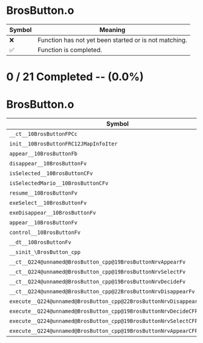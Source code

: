 # BrosButton.o
| Symbol | Meaning 
| ------------- | ------------- 
| :x: | Function has not yet been started or is not matching. 
| :white_check_mark: | Function is completed. 


# 0 / 21 Completed -- (0.0%)
# BrosButton.o
| Symbol | Decompiled? |
| ------------- | ------------- |
| `__ct__10BrosButtonFPCc` | :x: |
| `init__10BrosButtonFRC12JMapInfoIter` | :x: |
| `appear__10BrosButtonFb` | :x: |
| `disappear__10BrosButtonFv` | :x: |
| `isSelected__10BrosButtonCFv` | :x: |
| `isSelectedMario__10BrosButtonCFv` | :x: |
| `resume__10BrosButtonFv` | :x: |
| `exeSelect__10BrosButtonFv` | :x: |
| `exeDisappear__10BrosButtonFv` | :x: |
| `appear__10BrosButtonFv` | :x: |
| `control__10BrosButtonFv` | :x: |
| `__dt__10BrosButtonFv` | :x: |
| `__sinit_\BrosButton_cpp` | :x: |
| `__ct__Q224@unnamed@BrosButton_cpp@19BrosButtonNrvAppearFv` | :x: |
| `__ct__Q224@unnamed@BrosButton_cpp@19BrosButtonNrvSelectFv` | :x: |
| `__ct__Q224@unnamed@BrosButton_cpp@19BrosButtonNrvDecideFv` | :x: |
| `__ct__Q224@unnamed@BrosButton_cpp@22BrosButtonNrvDisappearFv` | :x: |
| `execute__Q224@unnamed@BrosButton_cpp@22BrosButtonNrvDisappearCFP5Spine` | :x: |
| `execute__Q224@unnamed@BrosButton_cpp@19BrosButtonNrvDecideCFP5Spine` | :x: |
| `execute__Q224@unnamed@BrosButton_cpp@19BrosButtonNrvSelectCFP5Spine` | :x: |
| `execute__Q224@unnamed@BrosButton_cpp@19BrosButtonNrvAppearCFP5Spine` | :x: |
